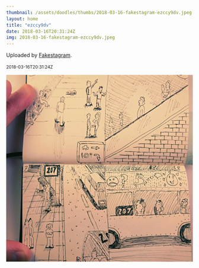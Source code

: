 ```yaml
---
thumbnail: /assets/doodles/thumbs/2018-03-16-fakestagram-ezccy9dv.jpeg
layout: home
title: "ezccy9dv"
date: 2018-03-16T20:31:24Z
img: 2018-03-16-fakestagram-ezccy9dv.jpeg
---
```


Uploaded by [Fakestagram](https://github.com/opyate/fakestagram).

<small>2018-03-16T20:31:24Z</small>

![Uploaded by Fakestagram](/assets/doodles/original/2018-03-16-fakestagram-ezccy9dv.jpeg)
